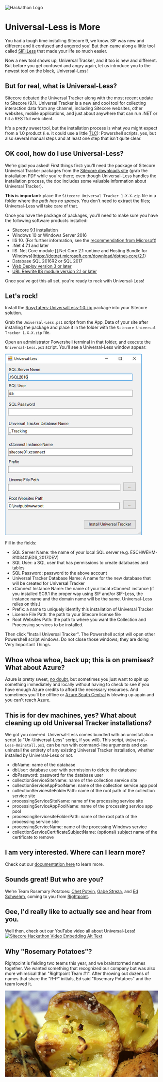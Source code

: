 ![Hackathon Logo](documentation/images/hackathon.png?raw=true "Hackathon Logo")

# **Universal-Less** is More 

You had a tough time installing Sitecore 9, we know. SIF was new and different and it confused and angered you! But then came along a little tool called [SIF-Less](https://github.com/RAhnemann/sif-less) that made your life so much easier. 

Now a new tool shows up, Universal Tracker, and it too is new and different. But before you get confused and angry again, let us introduce you to the newest tool on the block, Universal-Less!

## But for real, what is Universal-Less?

Sitecore debuted the Universal Tracker along with the most recent update to Sitecore (9.1). Universal Tracker is a new and cool tool for collecting interaction data from any channel, including Sitecore websites, other websites, mobile applications, and just about anywhere that can run .NET or hit a RESTful web client.

It's a pretty sweet tool, but the installation process is what you might expect from a 1.0 product (i.e. it could use a little [TLC](https://www.youtube.com/watch?v=8WEtxJ4-sh4)): Powershell scripts, yes, but also several manual steps and at least one step that isn't quite clear. 

## OK cool, how do I use Universal-Less?

We're glad you asked! First things first: you'll need the package of Sitecore Universal Tracker packages from the [Sitecore downloads site](https://dev.sitecore.net/Downloads/Sitecore_Universal_Tracker/1x/Sitecore_Universal_Tracker_100.aspx) (grab the installation PDF while you're there; even though Universal-Less handles the installation process, the doc includes some valuable information about Universal Tracker). 

**This is important:** place the `Sitecore Universal Tracker 1.X.X.zip` file in a folder where the _path has no spaces_. You don't need to extract the files; Universal-Less will take care of that.

Once you have the package of packages, you'll need to make sure you have the following software products installed:

* Sitecore 9.1 installation
* Windows 10 or Windows Server 2016
* IIS 10. (For further information, see the [recommendation from Microsoft](https://docs.microsoft.com/en-us/aspnet/core/host-and-deploy/iis/?view=aspnetcore-2.0&amp;amp;tabs=aspnetcore2x))
* .Net 4.7.1 and later
* IIS .Net Core module [].Net Core 2.1 runtime and Hosting Bundle for Windows](https://dotnet.microsoft.com/download/dotnet-core/2.1)
* Database SQL 2016R2 or SQL 2017
* [Web Deploy version 3 or later](https://www.iis.net/downloads/microsoft/web-deploy)
* [URL Rewrite IIS module version 2.1 or later](https://www.iis.net/downloads/microsoft/url-rewrite)

Once you've got this all set, you're ready to rock with Universal-Less!

## Let's rock!

Install the [RosyTaters-UniversalLess-1.0.zip](https://github.com/Sitecore-Hackathon/2019-Rosemary-Potatoes/blob/master/sc.package/RosyTaters-UniversalLess-1.0.zip) package into your Sitecore solution.

Grab the `Universal-Less.ps1` script from the App_Data of your site after installing the package and place it in the folder with the `Sitecore Universal Tracker 1.X.X.zip` file. 

Open an administrator Powershell terminal in that folder, and execute the `Universal-Less.ps1` script. You'll see a Universal-Less window appear:

![the UI](documentation/images/universal-less-ui.jpg?raw=true "The UI")

Fill in the fields:

* SQL Server Name: the name of your local SQL server (e.g. ESCHWEHM-810340\EDS_2017DEV)
* SQL User: a SQL user that has permissions to create databases and tables
* SQL Password: password to the above account
* Universal Tracker Database Name: A name for the new database that will be created for Universal Tracker
* xConnect Instance Name: the name of your local xConnect instance (if you installed SC9.1 the proper way using SIF and/or SIF-Less, the instance name and the domain name will be the same. Universal-Less relies on this.)
* Prefix: a name to uniquely identify this installation of Universal Tracker
* License File Path: the path to your Sitecore license file 
* Root Websites Path: the path to where you want the Collection and Processing services to be installed. 

Then click "Install Universal Tracker". The Powershell script will open other Powershell script windows. Do not close those windows; they are doing Very Important Things. 

## Whoa whoa whoa, back up; this is on premises? What about Azure?

Azure is pretty sweet, [no doubt](https://www.youtube.com/watch?v=TR3Vdo5etCQ&t=30s), but sometimes you just want to spin up something immediately and locally without having to check to see if you have enough Azure credits to afford the necessary resources. And sometimes you'll be offline or [Azure South Central](https://www.theregister.co.uk/2018/09/17/azure_outage_report/) is blowing up again and you can't reach Azure. 

## This is for dev machines, yes? What about cleaning up old Universal Tracker installations?

We got you covered. Universal-Less comes bundled with an uninstallation script (a "Un-Universal-Less" script, if you will). This script, `Universal-Less-Uninstall.ps1`, can be run with command-line arguments and can uninstall the entirety of any existing Universal Tracker installation, whether installed by Universal-Less or not. 

* dbName: name of the database
* dbUser: database user with permission to delete the database
* dbPassword: password for the database user
* collectionServiceSiteName: name of the collection service site
* collectionServiceAppPoolName: name of the collection service app pool
* collectionServicesiteFolderPath: name of the root path of the collection service site
* processingServiceSiteName: name of the processing service site
* processingServiceAppPoolName: name of the processing service app pool
* processingServicesiteFolderPath: name of the root path of the processing service site
* processingServiceName: name of the processing Windows service
* collectionServiceCertificateSubjectName: (optional) subject name of the certificate to remove

## I am very interested. Where can I learn more?

Check out our [documentation here](documentation) to learn more. 

## Sounds great! But who are you?

We're Team Rosemary Potatoes: [Chet Potvin](https://twitter.com/ChetPotvin), [Gabe Streza](https://twitter.com/GabeStreza), and [Ed Schwehm](https://twitter.com/edgesmash), coming to you from [Rightpoint](https://www.rightpoint.com). 

## Gee, I'd really like to actually see and hear from you.

Well then, check out our YouTube video all about Universal-Less!
[![Sitecore Hackathon Video Embedding Alt Text](https://img.youtube.com/vi/yH9YM9RLFr4/0.jpg)](https://youtu.be/yH9YM9RLFr4)

## Why "Rosemary Potatoes"?

Rightpoint is fielding two teams this year, and we brainstormed names together. We wanted something that recognized our company but was also more whimsical than "Rightpoint Team #1". After throwing out dozens of names that share the "R-P" initials, Ed said "Rosemary Potatoes" and the team loved it. 

![Some actual rosemary potatoes](documentation/images/rosemary-potatoes.jpg?raw=true "Some actual rosemary potatoes")
